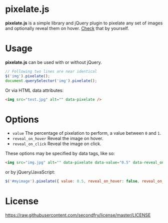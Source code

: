 pixelate.js
===

**pixelate.js** is a simple library and jQuery plugin to pixelate any set of images and optionally reveal them on hover. [Check][pixelate_demo] that by yourself.

Usage
===

**pixelate.js** can be used with or without jQuery.

```javascript
// Following two lines are near identical
$('img').pixelate();
document.querySelector('img').pixelate();
```

Or via HTML data attributes:

```html
<img src="test.jpg" alt="" data-pixelate />
```

Options
===

* `value` The percentage of pixelation to perform, a value between `0` and `1`.
* `reveal_on_hover` Reveal the image on hover.
* `reveal_on_click` Reveal the image on click.

These options may be specified by data tags, like so:

```html
<img src="img.jpg" alt="" data-pixelate data-value="0.5" data-reveal_on_hover="false" data-reveal_on_click="false">
```

or by jQuery/JavaScript:

```javascript
$('#myimage').pixelate({ value: 0.5, reveal_on_hover: false, reveal_on_click: false });
```

License
===
https://raw.githubusercontent.com/secondfry/license/master/LICENSE

[pixelate_demo]: http://secondfry.github.io/pixelate.js/

